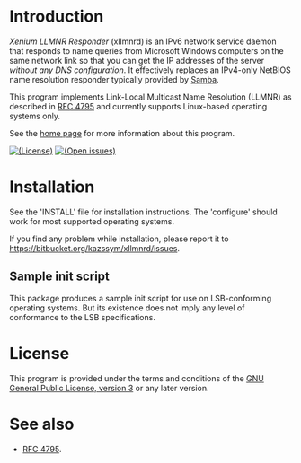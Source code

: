 # Introduction

<dfn>Xenium LLMNR Responder</dfn> (xllmnrd) is an IPv6 network service daemon
that responds to name queries from Microsoft Windows computers on the same
network link so that you can get the IP addresses of the server *without
any DNS configuration*.  It effectively replaces an IPv4-only NetBIOS name
resolution responder typically provided by [Samba][].

This program implements Link-Local Multicast Name Resolution (LLMNR) as
described in [RFC 4795][] and currently supports Linux-based operating systems
only.

See the [home page][] for more information about this program.

[Home page]: https://www.vx68k.org/xllmnrd
[RFC 4795]: https://tools.ietf.org/html/rfc4795 "Link-Local Multicast Name Resolution (LLMNR)"
[Samba]: https://www.samba.org/

[![(License)](https://img.shields.io/badge/license-GPL--3.0--or--later-blue.svg)][GPL-3.0]
[![(Open issues)](https://img.shields.io/bitbucket/issues/kazssym/xllmnrd.svg)][open issues]

[Open issues]: https://bitbucket.org/kazssym/xllmnrd/issues?status=new&status=open

# Installation

See the 'INSTALL' file for installation instructions.  The 'configure' should
work for most supported operating systems.

If you find any problem while installation, please report it to
<https://bitbucket.org/kazssym/xllmnrd/issues>.

## Sample init script

This package produces a sample init script for use on LSB-conforming operating
systems.  But its existence does not imply any level of conformance to the LSB
specifications.

# License

This program is provided under the terms and conditions of the [GNU General
Public License, version 3][GPL-3.0] or any later version.

[GPL-3.0]: https://opensource.org/licenses/GPL-3.0

# See also

  - [RFC 4795][].
